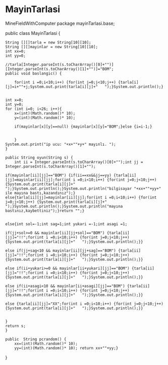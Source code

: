 # MayinTarlasi
MineFieldWithComputer
package mayinTarlasi.base;

public class MayinTarlasi {
	
	String [][]tarla = new String[10][10];
	String [][]mayinlar = new String[10][10];
	int xx=0;
	int yy=0;
	
	//tarla[Integer.parseInt(s.toCharArray()[0]+"")][Integer.parseInt(s.toCharArray()[1]+"")]="BOM";
	public void baslangic() {
		
		for(int i =0;i<10;i++) {for(int j=0;j<10;j++) {tarla[i][j]=i+""+j;System.out.print(tarla[i][j]+"   ");}System.out.println();}
	
	
	int x=0;
	int y=0;
	for (int i=0; i<26; i++){
		x=(int)(Math.random()* 10);
		y=(int)(Math.random()* 10);
		
		if(mayinlar[x][y]==null) {mayinlar[x][y]="BOM";}else {i=i-1;}
		
		
		}
	System.out.print("ip ucu: "+x+""+y+" mayınlı. ");
	}
	
	public String oyun(String s) {
		int ii = Integer.parseInt(s.toCharArray()[0]+"");int jj = Integer.parseInt(s.toCharArray()[1]+"");
		
	if(mayinlar[ii][jj]=="BOM") {if(ii==xx&&jj==yy) {tarla[ii][jj]=mayinlar[ii][jj];for(int i =0;i<10;i++) {for(int j=0;j<10;j++) {System.out.print(tarla[i][j]+"   ");}System.out.println();}System.out.println("bilgisayar "+xx+""+yy+" ile mayına bastı,kazandınız");}
	else{tarla[ii][jj]=mayinlar[ii][jj];for(int i =0;i<10;i++) {for(int j=0;j<10;j++) {System.out.print(tarla[i][j]+"   ");}System.out.println();}System.out.println("mayına bastınız,kaybettiniz");}return "";}
	
		
	else{int sol=-1;int sag=1;int yukari =-1;int asagi =1;
	
	if(jj+sol>=0 && mayinlar[ii][jj+sol]=="BOM") {tarla[ii][jj]="!!";for(int i =0;i<10;i++) {for(int j=0;j<10;j++) {System.out.print(tarla[i][j]+"   ");}System.out.println();}}
	
	else if(jj+sag<10 && mayinlar[ii][jj+sag]=="BOM") {tarla[ii][jj]="!!";for(int i =0;i<10;i++) {for(int j=0;j<10;j++) {System.out.print(tarla[i][j]+"   ");}System.out.println();}}
	
	else if(ii+yukari>=0 && mayinlar[ii+yukari][jj]=="BOM") {tarla[ii][jj]="!!";for(int i =0;i<10;i++) {for(int j=0;j<10;j++) {System.out.print(tarla[i][j]+"   ");}System.out.println();}}

	else if(ii+asagi<10 && mayinlar[ii+asagi][jj]=="BOM") {tarla[ii][jj]="!!";for(int i =0;i<10;i++) {for(int j=0;j<10;j++) {System.out.print(tarla[i][j]+"   ");}System.out.println();}}
	
	else {tarla[ii][jj]="XX";for(int i =0;i<10;i++) {for(int j=0;j<10;j++) {System.out.print(tarla[i][j]+"   ");}System.out.println();}}
	
	
	}
	return s;
	}
	
	public  String pcrandom() {  
		xx=(int)(Math.random()* 10);
		yy=(int)(Math.random()* 10); return xx+""+yy;}
}
